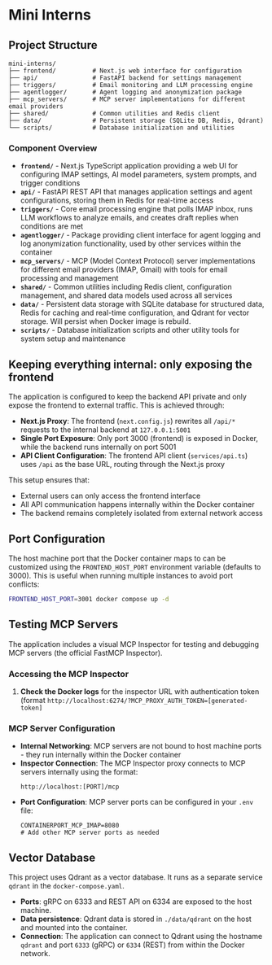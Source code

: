 # Mini Interns

## Project Structure

```
mini-interns/
├── frontend/          # Next.js web interface for configuration
├── api/               # FastAPI backend for settings management
├── triggers/          # Email monitoring and LLM processing engine
├── agentlogger/       # Agent logging and anonymization package
├── mcp_servers/       # MCP server implementations for different email providers
├── shared/            # Common utilities and Redis client
├── data/              # Persistent storage (SQLite DB, Redis, Qdrant)
└── scripts/           # Database initialization and utilities
```

### Component Overview

- **`frontend/`** - Next.js TypeScript application providing a web UI for configuring IMAP settings, AI model parameters, system prompts, and trigger conditions
- **`api/`** - FastAPI REST API that manages application settings and agent configurations, storing them in Redis for real-time access
- **`triggers/`** - Core email processing engine that polls IMAP inbox, runs LLM workflows to analyze emails, and creates draft replies when conditions are met
- **`agentlogger/`** - Package providing client interface for agent logging and log anonymization functionality, used by other services within the container
- **`mcp_servers/`** - MCP (Model Context Protocol) server implementations for different email providers (IMAP, Gmail) with tools for email processing and management
- **`shared/`** - Common utilities including Redis client, configuration management, and shared data models used across all services
- **`data/`** - Persistent data storage with SQLite database for structured data, Redis for caching and real-time configuration, and Qdrant for vector storage. Will persist when Docker image is rebuild.
- **`scripts/`** - Database initialization scripts and other utility tools for system setup and maintenance

## Keeping everything internal: only exposing the frontend

The application is configured to keep the backend API private and only expose the frontend to external traffic. This is achieved through:

- **Next.js Proxy**: The frontend (`next.config.js`) rewrites all `/api/*` requests to the internal backend at `127.0.0.1:5001`
- **Single Port Exposure**: Only port 3000 (frontend) is exposed in Docker, while the backend runs internally on port 5001
- **API Client Configuration**: The frontend API client (`services/api.ts`) uses `/api` as the base URL, routing through the Next.js proxy

This setup ensures that:
- External users can only access the frontend interface
- All API communication happens internally within the Docker container
- The backend remains completely isolated from external network access

## Port Configuration

The host machine port that the Docker container maps to can be customized using the `FRONTEND_HOST_PORT` environment variable (defaults to 3000). This is useful when running multiple instances to avoid port conflicts:

```bash
FRONTEND_HOST_PORT=3001 docker compose up -d
```

## Testing MCP Servers

The application includes a visual MCP Inspector for testing and debugging MCP servers (the official FastMCP Inspector). 

### Accessing the MCP Inspector

1. **Check the Docker logs** for the inspector URL with authentication token (format `http://localhost:6274/?MCP_PROXY_AUTH_TOKEN=[generated-token]`


### MCP Server Configuration

- **Internal Networking**: MCP servers are not bound to host machine ports - they run internally within the Docker container
- **Inspector Connection**: The MCP Inspector proxy connects to MCP servers internally using the format:
  ```
  http://localhost:[PORT]/mcp
  ```
- **Port Configuration**: MCP server ports can be configured in your `.env` file:
  ```env
  CONTAINERPORT_MCP_IMAP=8080
  # Add other MCP server ports as needed
  ```

## Vector Database

This project uses Qdrant as a vector database. It runs as a separate service `qdrant` in the `docker-compose.yaml`.

- **Ports**: gRPC on 6333 and REST API on 6334 are exposed to the host machine.
- **Data persistence**: Qdrant data is stored in `./data/qdrant` on the host and mounted into the container.
- **Connection**: The application can connect to Qdrant using the hostname `qdrant` and port `6333` (gRPC) or `6334` (REST) from within the Docker network.


